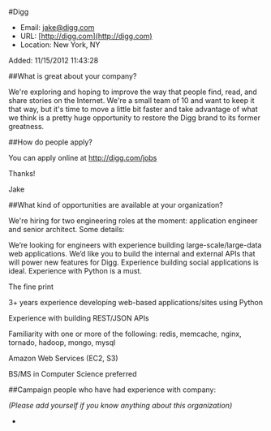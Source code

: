 
#Digg

* Email: [jake@digg.com](mailto:jake@digg.com)
* URL: [http://digg.com](http://digg.com)
* Location: New York, NY

Added: 11/15/2012 11:43:28

##What is great about your company?

We're exploring and hoping to improve the way that people find, read, and share stories on the Internet. We're a small team of 10 and want to keep it that way, but it's time to move a little bit faster and take advantage of what we think is a pretty huge opportunity to restore the Digg brand to its former greatness.

##How do people apply?

You can apply online at http://digg.com/jobs



Thanks!

Jake

##What kind of opportunities are available at your organization?

We're hiring for two engineering roles at the moment: application engineer and senior architect. Some details:



We’re looking for engineers with experience building large-scale/large-data web applications. We’d like you to build the internal and external APIs that will power new features for Digg. Experience building social applications is ideal. Experience with Python is a must.



The fine print



3+ years experience developing web-based applications/sites using Python

Experience with building REST/JSON APIs

Familiarity with one or more of the following: redis, memcache, nginx, tornado, hadoop, mongo, mysql

Amazon Web Services (EC2, S3)

BS/MS in Computer Science preferred



##Campaign people who have had experience with company:

*(Please add yourself if you know anything about this organization)*

* 


    